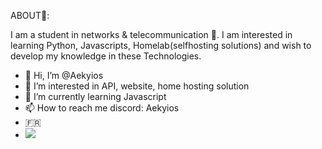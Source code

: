 ABOUT🧑:

I am a student in networks & telecommunication 🚀.
I am interested in learning Python, Javascripts, Homelab(selfhosting solutions) and wish to develop my knowledge in these Technologies.

- 👋 Hi, I’m @Aekyios
- 👀 I’m interested in API, website, home hosting solution
- 🌱 I’m currently learning Javascript 
- 📫 How to reach me discord: Aekyios
- 🇫🇷
- ![](https://visitor-badge.glitch.me/badge?page_id=Aekyios.Aekyios)
